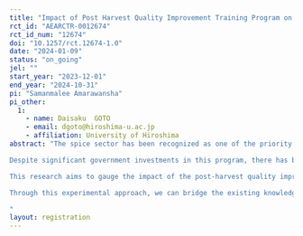 ```yaml
---
title: "Impact of Post Harvest Quality Improvement Training Program on enhancing knowledge, altering production behaviour, and improving the quality of black pepper"
rct_id: "AEARCTR-0012674"
rct_id_num: "12674"
doi: "10.1257/rct.12674-1.0"
date: "2024-01-09"
status: "on_going"
jel: ""
start_year: "2023-12-01"
end_year: "2024-10-31"
pi: "Samanmalee Amarawansha"
pi_other:
  1:
    - name: Daisaku  GOTO
    - email: dgoto@hiroshima-u.ac.jp
    - affiliation: University of Hiroshima
abstract: "The spice sector has been recognized as one of the priority sectors in Sri Lanka's National Export Strategy, targeting superior export performance through high-value markets with high quality products. The training program on post-harvest quality improvement of black pepper represents a crucial component of the Post-Harvest Technology Investment Assistant Scheme implemented by the Department of Export Agriculture in Sri Lanka with the objective of product quality enhancement.
Despite significant government investments in this program, there has been a notable absence of impact evaluation, rendering decision-making challenging, as program allocation lacks a random basis. Moreover, existing research in the realm of agricultural training and technology adoption predominantly focuses on pre-harvest aspects, leaving a substantial gap in addressing post-harvest quality improvement. 
This research aims to gauge the impact of the post-harvest quality improvement training program on three core aspects: knowledge enhancement among farmers knowledge enhancement among farmers, behavioural shifts in pepper farmers for adopting quality measures, and the resultant quality enhancement of black pepper. Conducted through a Randomized Control Trial, the study seeks to measure the knowledge gained, behavioural changes, and the quality improvements directly influenced by the training program.
Through this experimental approach, we can bridge the existing knowledge gaps and contribute to the development of more effective, evidence-based interventions in the field of post-harvest quality improvement in black pepper.
"
layout: registration
---
```


